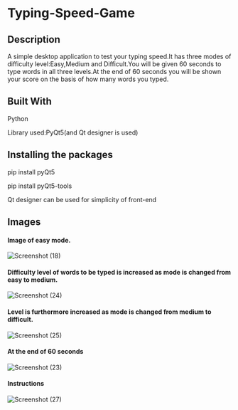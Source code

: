 ﻿# Typing-Speed-Game
 ## Description
A simple desktop application to test your typing speed.It has three modes of difficulty level:Easy,Medium and Difficult.You will be given 60 seconds to type words in all three levels.At the end of 60 seconds you will be shown your score on the basis of how many words you typed.


## Built With

Python

Library used:PyQt5(and Qt designer is used)

## Installing the packages

pip install pyQt5

pip install pyQt5-tools

Qt designer can be used for simplicity of front-end

## Images 

#### **Image of easy mode.**

![Screenshot (18)](https://user-images.githubusercontent.com/88131508/174487574-a173c4b7-ca36-4298-9605-9db239b7ebdd.png)

#### **Difficulty level of words to be typed is increased as mode is changed from easy to medium.**

![Screenshot (24)](https://user-images.githubusercontent.com/88131508/174488893-f6da43f8-2ca8-48cb-aaaf-1a3db173cf2c.png)

#### **Level is furthermore increased as mode is changed from medium to difficult.**

![Screenshot (25)](https://user-images.githubusercontent.com/88131508/174488528-90b57001-d293-4b97-a6ae-9cbe51235911.png)

#### **At the end of 60 seconds**

![Screenshot (23)](https://user-images.githubusercontent.com/88131508/174488531-fbc6d008-9116-441d-ab08-8a839730c864.png)

#### **Instructions**

![Screenshot (27)](https://user-images.githubusercontent.com/88131508/174489639-d0ed804e-cc5d-4c23-b79d-494d96b67be5.png)




